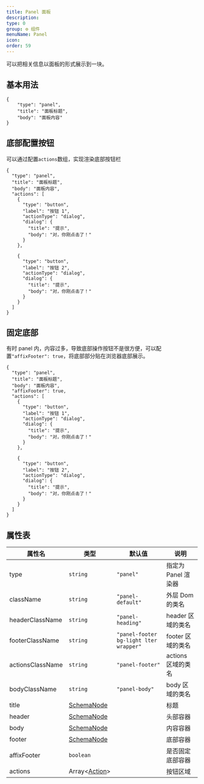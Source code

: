 ```yaml
---
title: Panel 面板
description:
type: 0
group: ⚙ 组件
menuName: Panel
icon:
order: 59
---
```


可以把相关信息以面板的形式展示到一块。

## 基本用法

```schema: scope="body"
{
    "type": "panel",
    "title": "面板标题",
    "body": "面板内容"
}
```

## 底部配置按钮

可以通过配置`actions`数组，实现渲染底部按钮栏

```schema: scope="body"
{
  "type": "panel",
  "title": "面板标题",
  "body": "面板内容",
  "actions": [
    {
      "type": "button",
      "label": "按钮 1",
      "actionType": "dialog",
      "dialog": {
        "title": "提示",
        "body": "对，你刚点击了！"
      }
    },

    {
      "type": "button",
      "label": "按钮 2",
      "actionType": "dialog",
      "dialog": {
        "title": "提示",
        "body": "对，你刚点击了！"
      }
    }
  ]
}
```

## 固定底部

有时 panel 内，内容过多，导致底部操作按钮不是很方便，可以配置`"affixFooter": true`，将底部部分贴在浏览器底部展示。

```schema: scope="body"
{
  "type": "panel",
  "title": "面板标题",
  "body": "面板内容",
  "affixFooter": true,
  "actions": [
    {
      "type": "button",
      "label": "按钮 1",
      "actionType": "dialog",
      "dialog": {
        "title": "提示",
        "body": "对，你刚点击了！"
      }
    },

    {
      "type": "button",
      "label": "按钮 2",
      "actionType": "dialog",
      "dialog": {
        "title": "提示",
        "body": "对，你刚点击了！"
      }
    }
  ]
}
```

## 属性表

| 属性名           | 类型                                      | 默认值                                 | 说明                |
| ---------------- | ----------------------------------------- | -------------------------------------- | ------------------- |
| type             | `string`                                  | `"panel"`                              | 指定为 Panel 渲染器 |
| className        | `string`                                  | `"panel-default"`                      | 外层 Dom 的类名     |
| headerClassName  | `string`                                  | `"panel-heading"`                      | header 区域的类名   |
| footerClassName  | `string`                                  | `"panel-footer bg-light lter wrapper"` | footer 区域的类名   |
| actionsClassName | `string`                                  | `"panel-footer"`                       | actions 区域的类名  |
| bodyClassName    | `string`                                  | `"panel-body"`                         | body 区域的类名     |
| title            | [SchemaNode](../../docs/types/schemanode) |                                        | 标题                |
| header           | [SchemaNode](../../docs/types/schemanode) |                                        | 头部容器            |
| body             | [SchemaNode](../../docs/types/schemanode) |                                        | 内容容器            |
| footer           | [SchemaNode](../../docs/types/schemanode) |                                        | 底部容器            |
| affixFooter      | `boolean`                                 |                                        | 是否固定底部容器    |
| actions          | Array<[Action](./action)>                 |                                        | 按钮区域            |
